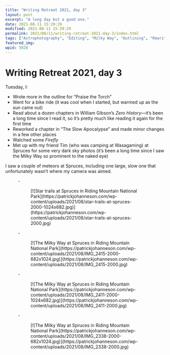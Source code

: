 ```yaml
---
title: "Writing Retreat 2021, day 3"
layout: post
excerpt: "A long day but a good one."
date: 2021-08-11 15:29:29
modified: 2021-08-11 15:29:29
permalink: 2021/08/11/writing-retreat-2021-day-3/index.html
tags: ["Astrophotography", "Editing", "Milky Way", "Outlining", "Rewriting", "Startrails", "Writing", "Writing Retreat", "Photos", "Writing"]
featured_img: 
wpid: 5028
---
```


# Writing Retreat 2021, day 3

Tuesday, I:

- Wrote more in the outline for “Praise the Torch”
- Went for a bike ride (it was cool when I started, but warmed up as the sun came out)
- Read about a dozen chapters in William Gibson’s *Zero History*—it’s been a long time since I read it, so it’s pretty much like reading it again for the first time
- Reworked a chapter in “The Slow Apocalypse” and made minor changes in a few other places
- Watched some *Firefly*
- Met up with my friend Tim (who was camping at Wasagaming) at Spruces for some very dark sky photos (it’s been a long time since I saw the Milky Way so prominent to the naked eye)

I saw a couple of meteors at Spruces, including one large, slow one that unfortunately wasn’t where my camera was aimed.

<figure class="is-layout-flex wp-block-gallery-170 wp-block-gallery columns-3 is-cropped">- <figure>[![Star trails at Spruces in Riding Mountain National Park](https://patrickjohanneson.com/wp-content/uploads/2021/08/star-trails-at-spruces-2000-1024x682.jpg)](https://patrickjohanneson.com/wp-content/uploads/2021/08/star-trails-at-spruces-2000.jpg)</figure>
- <figure>[![The Milky Way at Spruces in Riding Mountain National Park](https://patrickjohanneson.com/wp-content/uploads/2021/08/IMG_2415-2000-682x1024.jpg)](https://patrickjohanneson.com/wp-content/uploads/2021/08/IMG_2415-2000.jpg)</figure>
- <figure>[![The Milky Way at Spruces in Riding Mountain National Park](https://patrickjohanneson.com/wp-content/uploads/2021/08/IMG_2411-2000-1024x682.jpg)](https://patrickjohanneson.com/wp-content/uploads/2021/08/IMG_2411-2000.jpg)</figure>
- <figure>[![The Milky Way at Spruces in Riding Mountain National Park](https://patrickjohanneson.com/wp-content/uploads/2021/08/IMG_2338-2000-682x1024.jpg)](https://patrickjohanneson.com/wp-content/uploads/2021/08/IMG_2338-2000.jpg)</figure>

</figure>